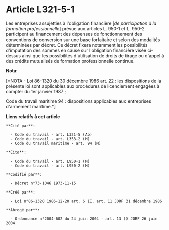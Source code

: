 # Article L321-5-1

Les entreprises assujetties à l'obligation financière [*de participation à la formation professionnelle*] prévue aux articles
L. 950-1 et L. 950-2 participent au financement des dépenses de fonctionnement des conventions de conversion sur une base
forfaitaire et selon des modalités déterminées par décret. Ce décret fixera notamment les possibilités d'imputation des
sommes en cause sur l'obligation financière visée ci-dessus ainsi que les possibilités d'utilisation de droits de tirage ou
d'appel à des crédits mutualisés de formation professionnelle continue.

**Nota:**

[*NOTA - Loi 86-1320 du 30 décembre 1986 art. 22 : les dispositions de la présente loi sont applicables aux procédures de
licenciement engagées à compter du 1er janvier 1987 ;

Code du travail maritime 94 : dispositions applicables aux entreprises d'armement maritime.*]

**Liens relatifs à cet article**

	**Cité par**:

	  - Code du travail - art. L321-5 (Ab)
	  - Code du travail - art. L353-2 (M)
	  - Code du travail maritime - art. 94 (M)

	**Cite**:

	  - Code du travail - art. L950-1 (M)
	  - Code du travail - art. L950-2 (M)

	**Codifié par**:

	  - Décret n°73-1046 1973-11-15

	**Créé par**:

	  - Loi n°86-1320 1986-12-20 art. 6 II, art. 11 JORF 31 décembre 1986

	**Abrogé par**:

	  - Ordonnance n°2004-602 du 24 juin 2004 - art. 13 () JORF 26 juin 2004
